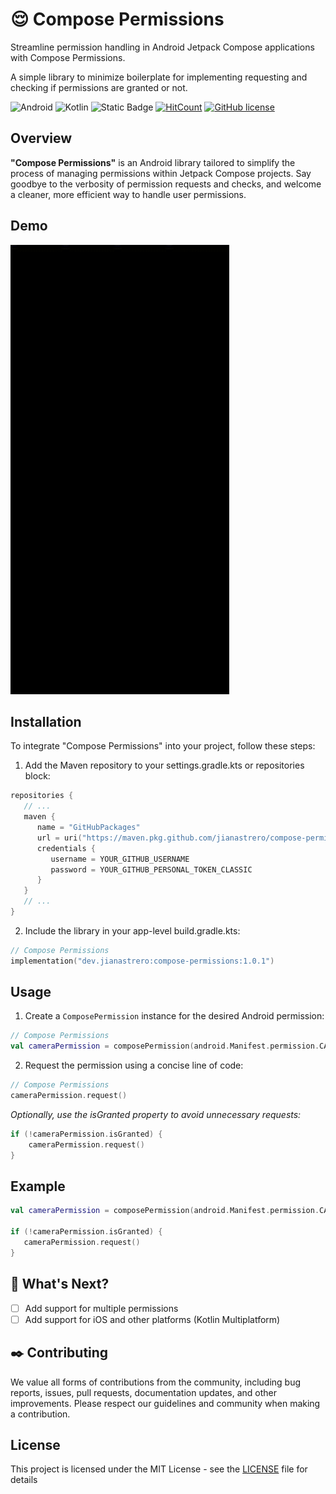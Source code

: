 # 😌 Compose Permissions

Streamline permission handling in Android Jetpack Compose applications with Compose Permissions.

A simple library to minimize boilerplate for implementing requesting and checking if permissions are granted or
not.

![Android](https://img.shields.io/badge/Android-3DDC84?style=for-the-badge&logo=android&logoColor=white)
![Kotlin](https://img.shields.io/badge/kotlin-%237F52FF.svg?style=for-the-badge&logo=kotlin&logoColor=white)
![Static Badge](https://img.shields.io/badge/Jetpack_Compose-37bf6e?style=for-the-badge&logo=data%3Aimage%2Fpng%3Bbase64%2CiVBORw0KGgoAAAANSUhEUgAAAA0AAAAOCAYAAAD0f5bSAAAABHNCSVQICAgIfAhkiAAAAAFzUkdCAK7OHOkAAAAEZ0FNQQAAsY8L%2FGEFAAAACXBIWXMAAA7DAAAOwwHHb6hkAAAAX3pUWHRSYXcgcHJvZmlsZSB0eXBlIEFQUDEAAAiZ40pPzUstykxWKCjKT8vMSeVSAANjEy4TSxNLo0QDAwMLAwgwNDAwNgSSRkC2OVQo0QAFmJibpQGhuVmymSmIzwUAT7oVaBst2IwAAAFlSURBVChTY6AbYITScGD%2FtEfk37fvrQyMjBH%2FGRhmMTP%2Fbj2o2PgBKg0GcE32%2B%2BtZ%2FsmxZjD8%2B98E1CAIFWYAanzDyMjYwKT0a%2BZBxsY%2FIDEmsAwQfPjweS9QxWQgFvz74QvD76dvGP5%2B%2FMLA%2BO%2B%2FCFBsyv8dJvuhShmYoTTDx5ucM78%2F%2BMjMzfufIVDGgyFbMZGB7TcTw53bTxmYzwUyMN03kHiwr70FpBZuE8gh7448ZeBf%2B53BV8KNgZuZi8FPwp1B%2B4kHA8MrIagaCEDSBAEYIYMFoGpiZmE4fvwow%2BzpExk%2Bf%2FnKsOngLYar9z4yMDKzQxVAANxgDn3Hi8BQ02P495fh35c3DBKKVgzy5tkMLFwKQGEWkOv37qvhcQGphdv047eIKcO%2Ff8X%2FmZjfM%2FGJM7CKGjKwcquANLxhYPiXIXxxmztUKSbgNXUW5tB3mqgcMe2TY%2BuXyW71H1BDgY6AgQEAC35v3JCnE5EAAAAASUVORK5CYII%3D)
[![HitCount](http://hits.dwyl.com/jianastrero/compose-permissions.svg)](http://hits.dwyl.com/jianastrero/compose-permissions)
[![GitHub license](https://img.shields.io/github/license/jianastrero/compose-permissions.svg)](LICENSE)
## Overview

**"Compose Permissions"** is an Android library tailored to simplify the process of managing permissions within Jetpack Compose projects. Say goodbye to the verbosity of permission requests and checks, and welcome a cleaner, more efficient way to handle user permissions.

## Demo

![Compose Permissions Demo GIF](assets/demo.gif)

## Installation

To integrate "Compose Permissions" into your project, follow these steps:

1. Add the Maven repository to your settings.gradle.kts or repositories block:

```kotlin
repositories {
   // ...
   maven {
      name = "GitHubPackages"
      url = uri("https://maven.pkg.github.com/jianastrero/compose-permissions")
      credentials {
         username = YOUR_GITHUB_USERNAME
         password = YOUR_GITHUB_PERSONAL_TOKEN_CLASSIC
      }
   }
   // ...
}
```

2. Include the library in your app-level build.gradle.kts:

```kotlin
// Compose Permissions
implementation("dev.jianastrero:compose-permissions:1.0.1")
```

## Usage

1. Create a `ComposePermission` instance for the desired Android permission:

```kotlin
// Compose Permissions
val cameraPermission = composePermission(android.Manifest.permission.CAMERA)
```

2. Request the permission using a concise line of code:

```kotlin
// Compose Permissions
cameraPermission.request()
```

_Optionally, use the isGranted property to avoid unnecessary requests:_

```kotlin
if (!cameraPermission.isGranted) {
    cameraPermission.request()
}
```

## Example

```kotlin
val cameraPermission = composePermission(android.Manifest.permission.CAMERA)

if (!cameraPermission.isGranted) {
   cameraPermission.request()
}
```

## 🚀 What's Next?
- [ ] Add support for multiple permissions
- [ ] Add support for iOS and other platforms (Kotlin Multiplatform)

## ✒️ Contributing

We value all forms of contributions from the community, including bug reports, issues, pull requests, documentation updates, and other improvements. Please respect our guidelines and community when making a contribution.

## License

This project is licensed under the MIT License - see the [LICENSE](LICENSE) file for details

